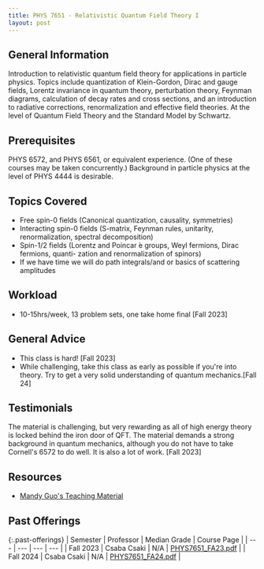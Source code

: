 ```yaml
---
title: PHYS 7651 - Relativistic Quantum Field Theory I
layout: post
---
```


<link rel="stylesheet" href="/main.css">

## General Information

Introduction to relativistic quantum field theory for applications in particle physics. Topics include quantization of Klein-Gordon, Dirac and gauge fields, Lorentz invariance in quantum theory, perturbation theory, Feynman diagrams, calculation of decay rates and cross sections, and an introduction to radiative corrections, renormalization and effective field theories. At the level of Quantum Field Theory and the Standard Model by Schwartz.

## Prerequisites

PHYS 6572, and PHYS 6561, or equivalent experience. (One of these courses may be taken concurrently.) Background in particle physics at the level of PHYS 4444 is desirable.
 
## Topics Covered

  - Free spin-0 fields (Canonical quantization, causality, symmetries)
  - Interacting spin-0 fields (S-matrix, Feynman rules, unitarity, renormalization, spectral decomposition)
  - Spin-1/2 fields (Lorentz and Poincar ́e groups, Weyl fermions, Dirac fermions, quanti- zation and renormalization of spinors)
  - If we have time we will do path integrals/and or basics of scattering amplitudes

## Workload

  - 10-15hrs/week, 13 problem sets, one take home final [Fall 2023]

## General Advice

  - This class is hard! [Fall 2023]
  - While challenging, take this class as early as possible if you're into theory. Try to get a very solid understanding of quantum mechanics.[Fall 24]

## Testimonials

The material is challenging, but very rewarding as all of high energy theory is locked behind the iron door of QFT. The material demands a strong background in quantum mechanics, although you do not have to take Cornell's 6572 to do well. It is also a lot of work. [Fall 2023]

## Resources
- [Mandy Guo's Teaching Material](https://www.classe.cornell.edu/~pt267/teaching.html)

## Past Offerings

{:.past-offerings}
| Semester | Professor | Median Grade | Course Page |
| --- | --- | --- | --- |
| Fall 2023 | Csaba Csaki | N/A | <a href="/syllabi/PHYS7651_FA23.pdf">PHYS7651_FA23.pdf</a> |
| Fall 2024 | Csaba Csaki | N/A | <a href="/syllabi/PHYS7651_FA23.pdf">PHYS7651_FA24.pdf</a> |

